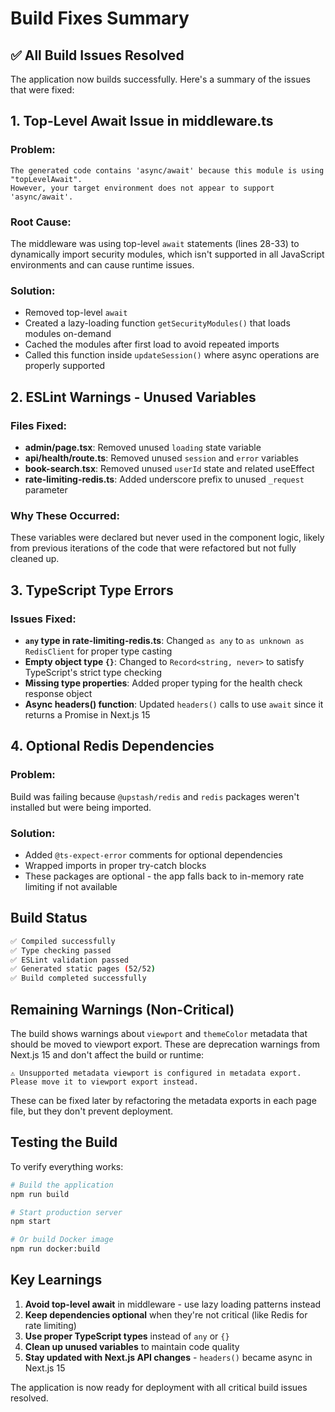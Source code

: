 # Build Fixes Summary

## ✅ All Build Issues Resolved

The application now builds successfully. Here's a summary of the issues that were fixed:

## 1. **Top-Level Await Issue in middleware.ts**

### Problem:
```
The generated code contains 'async/await' because this module is using "topLevelAwait".
However, your target environment does not appear to support 'async/await'.
```

### Root Cause:
The middleware was using top-level `await` statements (lines 28-33) to dynamically import security modules, which isn't supported in all JavaScript environments and can cause runtime issues.

### Solution:
- Removed top-level `await`
- Created a lazy-loading function `getSecurityModules()` that loads modules on-demand
- Cached the modules after first load to avoid repeated imports
- Called this function inside `updateSession()` where async operations are properly supported

## 2. **ESLint Warnings - Unused Variables**

### Files Fixed:
- **admin/page.tsx**: Removed unused `loading` state variable
- **api/health/route.ts**: Removed unused `session` and `error` variables
- **book-search.tsx**: Removed unused `userId` state and related useEffect
- **rate-limiting-redis.ts**: Added underscore prefix to unused `_request` parameter

### Why These Occurred:
These variables were declared but never used in the component logic, likely from previous iterations of the code that were refactored but not fully cleaned up.

## 3. **TypeScript Type Errors**

### Issues Fixed:
- **`any` type in rate-limiting-redis.ts**: Changed `as any` to `as unknown as RedisClient` for proper type casting
- **Empty object type `{}`**: Changed to `Record<string, never>` to satisfy TypeScript's strict type checking
- **Missing type properties**: Added proper typing for the health check response object
- **Async headers() function**: Updated `headers()` calls to use `await` since it returns a Promise in Next.js 15

## 4. **Optional Redis Dependencies**

### Problem:
Build was failing because `@upstash/redis` and `redis` packages weren't installed but were being imported.

### Solution:
- Added `@ts-expect-error` comments for optional dependencies
- Wrapped imports in proper try-catch blocks
- These packages are optional - the app falls back to in-memory rate limiting if not available

## Build Status

```bash
✅ Compiled successfully
✅ Type checking passed
✅ ESLint validation passed
✅ Generated static pages (52/52)
✅ Build completed successfully
```

## Remaining Warnings (Non-Critical)

The build shows warnings about `viewport` and `themeColor` metadata that should be moved to viewport export. These are deprecation warnings from Next.js 15 and don't affect the build or runtime:

```
⚠ Unsupported metadata viewport is configured in metadata export.
Please move it to viewport export instead.
```

These can be fixed later by refactoring the metadata exports in each page file, but they don't prevent deployment.

## Testing the Build

To verify everything works:

```bash
# Build the application
npm run build

# Start production server
npm start

# Or build Docker image
npm run docker:build
```

## Key Learnings

1. **Avoid top-level await** in middleware - use lazy loading patterns instead
2. **Keep dependencies optional** when they're not critical (like Redis for rate limiting)
3. **Use proper TypeScript types** instead of `any` or `{}`
4. **Clean up unused variables** to maintain code quality
5. **Stay updated with Next.js API changes** - `headers()` became async in Next.js 15

The application is now ready for deployment with all critical build issues resolved.